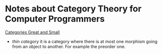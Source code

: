 Notes about Category Theory for Computer Programmers
===

[Categories Great and Small](https://bartoszmilewski.com/2014/12/05/categories-great-and-small/)

- _thin category_ it is a category where there is at most one morphism going from an object to another. For example the preorder one.
